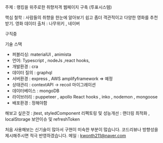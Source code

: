 주제 : 랭킹을 위주로한 취향저격 웹페이지 구축 (투표시스템)

핵심 철학 : 사람들의 취향을 한눈에 알아보기 쉽고 좀더 객관적이고 다양한 영화를 추천받기.
영화 데이터 출처  : 나무위키 , 네이버 

구직중 

기술 스택
- 퍼블리싱: materialUI , animista
- 언어: Typescript , nodeJs ,react hooks, 
- 개발환경 : cra
- 데이터 질의  : graphql
- 서버환경 : express , AWS amplifyframework => 예정
- 상태관리 : contextAPI -> recoil 마이그레이션
- 데이터베이스 : mongoDB
- 라이브러리 : puppeteer , apollo React hooks , inko , nodemon , mongoose 
- 배포환경 : 정해야함 

해보고 싶은것 : jtest, styledComponent 
리펙토링 및 성능개선 : 랜더링 최적화 , localStorage 보안이슈 및 refreshToken 

처음 사용해보는 신기술이 많아서 구현이 미숙한 부분이 많습니다. 코드리뷰나 방향성을 제시해주시면 적극 반영하겠습니다.
메일 : kwonth211@naver.com 

